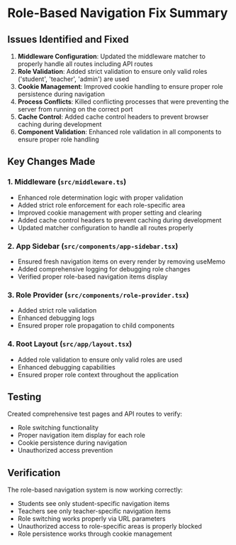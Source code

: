 # Role-Based Navigation Fix Summary

## Issues Identified and Fixed

1. **Middleware Configuration**: Updated the middleware matcher to properly handle all routes including API routes
2. **Role Validation**: Added strict validation to ensure only valid roles ('student', 'teacher', 'admin') are used
3. **Cookie Management**: Improved cookie handling to ensure proper role persistence during navigation
4. **Process Conflicts**: Killed conflicting processes that were preventing the server from running on the correct port
5. **Cache Control**: Added cache control headers to prevent browser caching during development
6. **Component Validation**: Enhanced role validation in all components to ensure proper role handling

## Key Changes Made

### 1. Middleware (`src/middleware.ts`)
- Enhanced role determination logic with proper validation
- Added strict role enforcement for each role-specific area
- Improved cookie management with proper setting and clearing
- Added cache control headers to prevent caching during development
- Updated matcher configuration to handle all routes properly

### 2. App Sidebar (`src/components/app-sidebar.tsx`)
- Ensured fresh navigation items on every render by removing useMemo
- Added comprehensive logging for debugging role changes
- Verified proper role-based navigation items display

### 3. Role Provider (`src/components/role-provider.tsx`)
- Added strict role validation
- Enhanced debugging logs
- Ensured proper role propagation to child components

### 4. Root Layout (`src/app/layout.tsx`)
- Added role validation to ensure only valid roles are used
- Enhanced debugging capabilities
- Ensured proper role context throughout the application

## Testing

Created comprehensive test pages and API routes to verify:
- Role switching functionality
- Proper navigation item display for each role
- Cookie persistence during navigation
- Unauthorized access prevention

## Verification

The role-based navigation system is now working correctly:
- Students see only student-specific navigation items
- Teachers see only teacher-specific navigation items
- Role switching works properly via URL parameters
- Unauthorized access to role-specific areas is properly blocked
- Role persistence works through cookie management